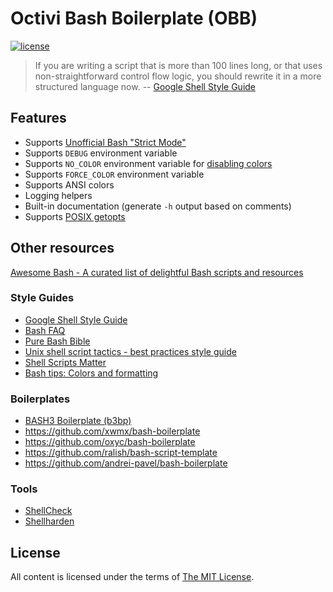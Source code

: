 # Octivi Bash Boilerplate (OBB)

[![license](https://img.shields.io/github/license/octivi/bash-boilerplate)](https://choosealicense.com/licenses/mit/)

> If you are writing a script that is more than 100 lines long, or that uses non-straightforward control flow logic, you
> should rewrite it in a more structured language now. --
> [Google Shell Style Guide](https://google.github.io/styleguide/shellguide.html)

## Features

- Supports [Unofficial Bash "Strict Mode"](http://redsymbol.net/articles/unofficial-bash-strict-mode/)
- Supports `DEBUG` environment variable
- Supports `NO_COLOR` environment variable for [disabling colors](https://no-color.org/)
- Supports `FORCE_COLOR` environment variable
- Supports ANSI colors
- Logging helpers
- Built-in documentation (generate `-h` output based on comments)
- Supports
  [POSIX getopts](https://stackoverflow.com/questions/192249/how-do-i-parse-command-line-arguments-in-bash/14203146#14203146)

## Other resources

[Awesome Bash - A curated list of delightful Bash scripts and resources](https://github.com/awesome-lists/awesome-bash)

### Style Guides

- [Google Shell Style Guide](https://google.github.io/styleguide/shellguide.html)
- [Bash FAQ](https://mywiki.wooledge.org/BashFAQ)
- [Pure Bash Bible](https://github.com/dylanaraps/pure-bash-bible)
- [Unix shell script tactics - best practices style guide](https://github.com/SixArm/unix-shell-script-tactics)
- [Shell Scripts Matter](https://dev.to/thiht/shell-scripts-matter)
- [Bash tips: Colors and formatting](https://misc.flogisoft.com/bash/tip_colors_and_formatting)

### Boilerplates

- [BASH3 Boilerplate (b3bp)](https://bash3boilerplate.sh/)
- <https://github.com/xwmx/bash-boilerplate>
- <https://github.com/oxyc/bash-boilerplate>
- <https://github.com/ralish/bash-script-template>
- <https://github.com/andrei-pavel/bash-boilerplate>

### Tools

- [ShellCheck](https://www.shellcheck.net/)
- [Shellharden](https://github.com/anordal/shellharden)

## License

All content is licensed under the terms of [The MIT License](LICENSE).
